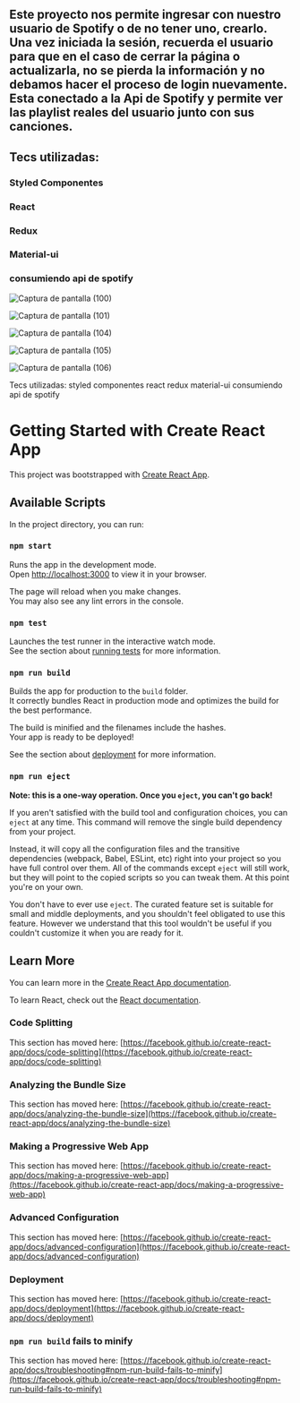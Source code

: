 ## Este proyecto nos permite ingresar con nuestro usuario de Spotify o de no tener uno, crearlo. Una vez iniciada la sesión, recuerda el usuario para que en el caso de cerrar la página o actualizarla, no se pierda la información y no debamos hacer el proceso de login nuevamente. Esta conectado a la Api de Spotify y permite ver las playlist reales del usuario junto con sus canciones. 

## Tecs utilizadas: 
### Styled Componentes
### React
### Redux 
### Material-ui 
### consumiendo api de spotify


![Captura de pantalla (100)](https://user-images.githubusercontent.com/97048366/204675304-c28b9c32-2ebb-41aa-a57f-dc4464ec4b18.png)

![Captura de pantalla (101)](https://user-images.githubusercontent.com/97048366/204675324-09d3e728-a3b6-4fb0-a48d-7fa376608147.png)

![Captura de pantalla (104)](https://user-images.githubusercontent.com/97048366/204675337-d3214419-9a61-4ec5-918f-7cc69b1f2f81.png)

![Captura de pantalla (105)](https://user-images.githubusercontent.com/97048366/204675353-be4e6d8f-ff6c-4733-adbf-8997a94b0393.png)

![Captura de pantalla (106)](https://user-images.githubusercontent.com/97048366/204675361-0f39f6d9-1496-47a7-8347-7ef6d7ebe60f.png)

Tecs utilizadas: 
styled componentes
react
redux 
material-ui 
consumiendo api de spotify


# Getting Started with Create React App

This project was bootstrapped with [Create React App](https://github.com/facebook/create-react-app).

## Available Scripts

In the project directory, you can run:

### `npm start`

Runs the app in the development mode.\
Open [http://localhost:3000](http://localhost:3000) to view it in your browser.

The page will reload when you make changes.\
You may also see any lint errors in the console.

### `npm test`

Launches the test runner in the interactive watch mode.\
See the section about [running tests](https://facebook.github.io/create-react-app/docs/running-tests) for more information.

### `npm run build`

Builds the app for production to the `build` folder.\
It correctly bundles React in production mode and optimizes the build for the best performance.

The build is minified and the filenames include the hashes.\
Your app is ready to be deployed!

See the section about [deployment](https://facebook.github.io/create-react-app/docs/deployment) for more information.

### `npm run eject`

**Note: this is a one-way operation. Once you `eject`, you can't go back!**

If you aren't satisfied with the build tool and configuration choices, you can `eject` at any time. This command will remove the single build dependency from your project.

Instead, it will copy all the configuration files and the transitive dependencies (webpack, Babel, ESLint, etc) right into your project so you have full control over them. All of the commands except `eject` will still work, but they will point to the copied scripts so you can tweak them. At this point you're on your own.

You don't have to ever use `eject`. The curated feature set is suitable for small and middle deployments, and you shouldn't feel obligated to use this feature. However we understand that this tool wouldn't be useful if you couldn't customize it when you are ready for it.

## Learn More

You can learn more in the [Create React App documentation](https://facebook.github.io/create-react-app/docs/getting-started).

To learn React, check out the [React documentation](https://reactjs.org/).

### Code Splitting

This section has moved here: [https://facebook.github.io/create-react-app/docs/code-splitting](https://facebook.github.io/create-react-app/docs/code-splitting)

### Analyzing the Bundle Size

This section has moved here: [https://facebook.github.io/create-react-app/docs/analyzing-the-bundle-size](https://facebook.github.io/create-react-app/docs/analyzing-the-bundle-size)

### Making a Progressive Web App

This section has moved here: [https://facebook.github.io/create-react-app/docs/making-a-progressive-web-app](https://facebook.github.io/create-react-app/docs/making-a-progressive-web-app)

### Advanced Configuration

This section has moved here: [https://facebook.github.io/create-react-app/docs/advanced-configuration](https://facebook.github.io/create-react-app/docs/advanced-configuration)

### Deployment

This section has moved here: [https://facebook.github.io/create-react-app/docs/deployment](https://facebook.github.io/create-react-app/docs/deployment)

### `npm run build` fails to minify

This section has moved here: [https://facebook.github.io/create-react-app/docs/troubleshooting#npm-run-build-fails-to-minify](https://facebook.github.io/create-react-app/docs/troubleshooting#npm-run-build-fails-to-minify)
